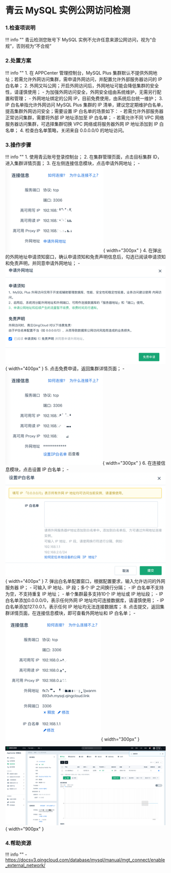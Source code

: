 # 青云 MySQL 实例公网访问检测

### 1.检查项说明
!!! info ""
    青云检测您账号下 MySQL 实例不允许任意来源公网访问，视为“合规”，否则视为“不合规”

### 2.处置方案
!!! info ""
    1. 在 APPCenter 管理控制台，MySQL Plus 集群默认不提供外网地址；若需允许外网访问集群，需申请外网访问，并配置允许外部服务器访问的 IP 白名单；
    2. 外网又叫公网；开启外网访问后，外网地址可能会降低集群的安全性，请谨慎使用；
        - 为加强外网访问安全，外网安全组由系统维护，无需另行配置和管理；
        - 外网地址绑定的公网 IP，目前免费使用，由系统后台统一维护；
    3. IP 白名单指允许外网访问 MySQL Plus 集群的 IP 清单，建议您定期维护白名单，提高集群外网访问安全；需要设置 IP 白名单的场景如下：
        - 若需允许外部服务器正常访问集群，需要将外部 IP 地址添加至 IP 白名单；
        - 若需允许不同 VPC 网络服务器访问集群，可选择集群切换 VPC 网络或将服务器外网 IP 地址添加到 IP 白名单；
    4. 检查白名单策略，关闭来自 0.0.0.0/0 的地址访问。

### 3.操作步骤
!!! info ""
    1. 使用青云账号登录控制台；
    2. 在集群管理页面，点击目标集群 ID，进入集群详情页面；
    3. 在左侧连接信息模块，点击申请外网地址；
        - ![处置方案-配置图](../../img/suggest/qingcloud/mysql-public-ip-detail.png){ width="300px" }
    4. 在弹出的外网地址申请须知窗口，确认申请须知和免责声明信息后，勾选已阅读申请须知和免责声明，并同意申请外网地址；
        - ![处置方案-配置图](../../img/suggest/qingcloud/mysql-public-ip-enable.png){ width="400px" }
    5. 点击免费申请，返回集群详情页面；
        - ![处置方案-配置图](../../img/suggest/qingcloud/mysql-public-ip-set-rule.png){ width="300px" }
    6. 在连接信息模块，点击设置 IP 白名单；
        - ![处置方案-配置图](../../img/suggest/qingcloud/mysql-public-ip-set-white-rule.png){ width="400px" }
    7. 弹出白名单配置窗口，根据配置要求，输入允许访问的外网服务器 IP；
        - 可输入 IP 地址、IP 段；多个 IP 之间换行分隔；
        - IP 白名单不支持为空，不支持重复 IP 地址；
        - 单个集群最多支持10个 IP 地址或 IP 地址段；
        - IP 白名单添加0.0.0.0/0，表示任何外网 IP 地址均可连接数据库，请谨慎使用；
        - IP 白名单添加127.0.0.1，表示任何 IP 地址均无法连接数据库；
    8. 点击提交，返回集群详情页面，在连接信息模块，即可查看外网地址和 IP 白名单；
        - ![处置方案-配置图](../../img/suggest/qingcloud/mysql-public-ip-set-success.png){ width="300px" }



![处置方案-查看当前网络类型](../../img/suggest/qingcloud/mysql-public-ip-set.png){ width="900px" }


### 4.帮助资源
!!! info ""
    - https://docsv3.qingcloud.com/database/mysql/manual/mgt_connect/enable_external_network/
    